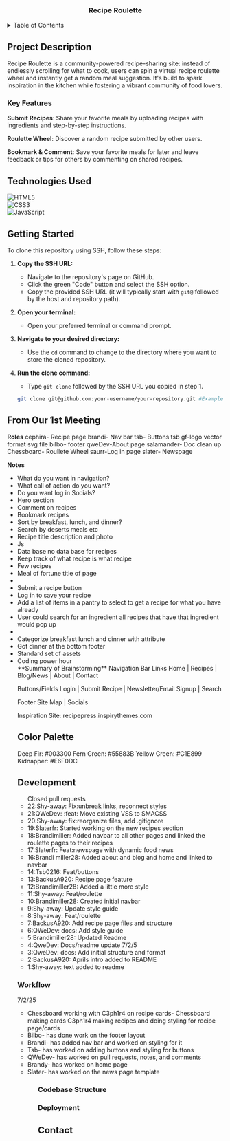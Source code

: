 <div align="center">
  <h3 align="center">Recipe Roulette</h3>
</div>

<details>
  <summary>Table of Contents</summary>
  <ul>
    <li><a href="#project-description">Project Description</a></li>
      <ul>
        <li><a href="#key-features">Key Features</a></li>
      </ul>
    <li><a href="technologies-used">Technologies Used</a></li>
    <li>Color Palette</li>
  </ul>
</details>

## Project Description

Recipe Roulette is a community-powered recipe-sharing site: instead of endlessly
scrolling for what to cook, users can spin a virtual recipe roulette wheel and
instantly get a random meal suggestion. It's build to spark inspiration in the
kitchen while fostering a vibrant community of food lovers.

### Key Features

**Submit Recipes**: Share your favorite meals by uploading recipes with ingredients
and step-by-step instructions.

**Roulette Wheel**: Discover a random recipe submitted by other users.

**Bookmark & Comment**: Save your favorite meals for later and leave feedback or
tips for others by commenting on shared recipes.

## Technologies Used

![HTML5](https://img.shields.io/badge/HTML5-E34F26?style=for-the-badge&logo=html5&logoColor=white)  
![CSS3](https://img.shields.io/badge/CSS3-1572B6?style=for-the-badge&logo=css3&logoColor=white)  
![JavaScript](https://img.shields.io/badge/JavaScript-323330?style=for-the-badge&logo=javascript&logoColor=F7DF1E)



## Getting Started

To clone this repository using SSH, follow these steps:

1. **Copy the SSH URL:**
   - Navigate to the repository's page on GitHub.
   - Click the green "Code" button and select the SSH option.
   - Copy the provided SSH URL (it will typically start with `git@` followed by the host and repository path).

2. **Open your terminal:**
   - Open your preferred terminal or command prompt.

3. **Navigate to your desired directory:**
   - Use the `cd` command to change to the directory where you want to store the cloned repository.

4. **Run the clone command:**
   - Type `git clone` followed by the SSH URL you copied in step 1.

   ```bash
   git clone git@github.com:your-username/your-repository.git #Example

## From Our 1st Meeting 

**Roles**
cephira- Recipe page 
brandi- Nav bar 
tsb- Buttons
tsb gf-logo vector format svg file 
bilbo- footer 
qweDev-About page
salamander- Doc clean up
Chessboard- Roullete Wheel
saurr-Log in page
slater- Newspage

**Notes**
<ul>
<li>What do you want in navigation?</li>
<li>What call of action do you want?</li>
<li>Do you want log in Socials?</li>
<li>Hero section</li>
<li>Comment on recipes</li> 
<li>Bookmark recipes</li>
<li>Sort by breakfast, lunch, and dinner?</li>
<li>Search by deserts meals etc</li>
<li>Recipe title description and photo</li>
<li>Js</li>
<li>Data base no data base for recipes</li>
<li>Keep track of what recipe is what recipe</li>
<li>Few recipes</li>
<li>Meal of fortune title of page<li>
<li>Submit a recipe button</li>
<li>Log in to save your recipe</li>
<li>Add a list of items in a pantry to select to get a recipe for what you have already</li>
<li>User could search for an ingredient all recipes that have that ingredient would pop up<li>
<li>Categorize breakfast lunch and dinner with attribute</li>
<li>Got dinner at the bottom footer</li>
<li>Standard set of assets</li>
<li>Coding power hour</li>
**Summary of Brainstorming**
Navigation Bar Links
Home | Recipes | Blog/News | About | Contact

Buttons/Fields
Login | Submit Recipe | Newsletter/Email Signup | Search

Footer
Site Map | Socials

Inspiration Site: recipepress.inspirythemes.com

## Color Palette
Deep Fir: #003300
Fern Green: #55883B
Yellow Green: #C1E899 
Kidnapper: #E6F0DC 



## Development
<ul>
 Closed pull requests
  <li>22:Shy-away: Fix:unbreak links, reconnect styles</li>
  <li>21:QWeDev: :feat: Move existing VSS to SMACSS</li>
  <li>20:Shy-away: fix:reorganize files, add .gitignore</li>
  <li>19:Slaterfr: Started working on the new recipes section</li>
  <li>18:Brandimiller: Added navbar to all other pages and linked the roulette pages to their recipes</li>
  <li>17:Slaterfr: Feat:newspage with dynamic food news</li>
  <li>16:Brandi miller28: Added about and blog and home and linked to navbar</li>
  <li>14:Tsb0216: Feat/buttons</li>
  <li>13:BackusA920: Recipe page feature</li>
  <li>12:Brandimiller28: Added a little more style</li>
  <li>11:Shy-away: Feat/roulette</li>
  <li>10:Brandimiller28: Created initial navbar</li>
  <li>9:Shy-away: Update style guide</li>
  <li>8:Shy-away: Feat/roulette</li>
  <li>7:BackusA920: Add recipe page files and structure</li>
  <li>6:QWeDev: docs: Add style guide</li>
  <li>5:Brandimiller28: Updated Readme</li>
  <li>4:QweDev: Docs/readme update 7/2/5</li>
  <li>3:QweDev: docs: Add initial structure and format</li>
  <li>2:BackusA920: Aprils intro added to README </li>
  <li>1:Shy-away: text added to readme </li>
 </ul> 
  
### Workflow
7/2/25
<ul> 
  <li> Chessboard working with C3ph1r4 on recipe cards- Chessboard making cards C3ph1r4 making recipes and doing styling for recipe page/cards </li> 
  <li> Bilbo- has done work on the footer layout </li>
  <li> Brandi- has added nav bar and worked on styling for it </li>
  <li> Tsb- has worked on adding buttons and styling for buttons  </li>
  <li> QWeDev- has worked on pull requests, notes, and comments </li>
  <li> Brandy- has worked on home page </li>
  <li> Slater- has worked on the news page template </li>
  <ul>



### Codebase Structure

### Deployment

## Contact

[def]: https://i.ibb.co/Hf4wDchY/image.png